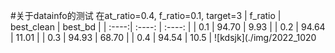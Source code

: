 #关于datainfo的测试
在at_ratio=0.4, f_ratio=0.1, target=3
| f_ratio | best_clean | best_bd |
| :----:| :----: | :----: |
| 0.1 | 94.70 | 9.93 |
| 0.2 | 94.64 | 11.01 |
| 0.3 | 94.93 | 68.70 |
| 0.4 | 94.54 | 10.5 |
![kdsjk](./img/2022_1020